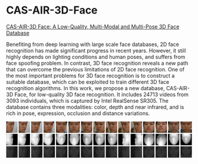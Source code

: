 # CAS-AIR-3D-Face

[CAS-AIR-3D Face: A Low-Quality, Multi-Modal and Multi-Pose 3D Face Database](https://ieeexplore.ieee.org/document/9484332)

Benefiting from deep learning with large scale face databases, 
2D face recognition has made significant progress in recent years. 
However, it still highly depends on lighting conditions and human poses, 
and suffers from face spoofing problem. In contrast, 3D face recognition 
reveals a new path that can overcome the previous limitations of 2D face 
recognition. One of the most important problems for 3D face recognition 
is to construct a suitable database, which can be exploited to train different 
3D face recognition algorithms. In this work, we propose a new database, 
CAS-AIR-3D Face, for low-quality 3D face recognition. 
It includes 24713 videos from 3093 individuals, which is captured by Intel 
RealSense SR305. The database contains three modalities: color, depth and 
near infrared, and is rich in pose, expression, occlusion and distance variations.

![image](imgs/04.png) 

